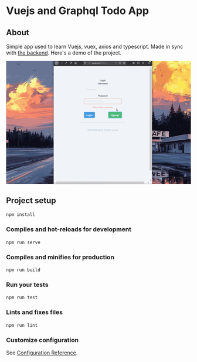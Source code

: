 # Vuejs and Graphql Todo App

## About

Simple app used to learn Vuejs, vuex, axios and typescript. Made in sync with [the backend](https://github.com/Thief3/graphql-todo-backend).
Here's a demo of the project.

![Demo gif](https://github.com/Thief3/vue-todo/blob/master/demo.gif)

## Project setup
```
npm install
```

### Compiles and hot-reloads for development
```
npm run serve
```

### Compiles and minifies for production
```
npm run build
```

### Run your tests
```
npm run test
```

### Lints and fixes files
```
npm run lint
```

### Customize configuration
See [Configuration Reference](https://cli.vuejs.org/config/).
